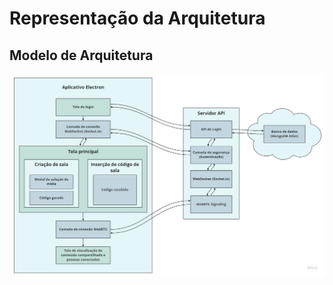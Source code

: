 # Representação da Arquitetura

## Modelo de Arquitetura

![Arquitetura](.gitbook/assets/Arquitetura.jpg "Arquitetura")

